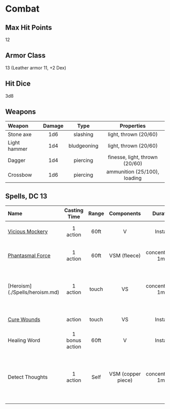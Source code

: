 Combat
======

Max Hit Points
--------------
12

Armor Class
-----------
13 (Leather armor 11, +2 Dex)

Hit Dice
--------
3d8

Weapons
--------------
| Weapon | Damage | Type | Properties |
| :------| :----: | :---: | :---: |
|Stone axe |  1d6 | slashing | light, thrown (20/60) |
|Light hammer | 1d4 | bludgeoning | light, thrown (20/60) |
|Dagger | 1d4 | piercing | finesse, light, thrown (20/60) |
|Crossbow | 1d6 | piercing | ammunition (25/100), loading |


Spells, DC 13
--------
|Name | Casting Time | Range | Components | Duration | Damage |  Notes |
|:--- | :----------: | :---: | :--------: | :------: | :----: | ----:|
|[Vicious Mockery](./Spells/vicious_mockery.md)| 1 action | 60ft | V | Instant | 1d4 psychic dmg | Wisdom Save |
|[Phantasmal Force](./Spells/phantasmal_force.md)| 1 action | 60ft| VSM (fleece) | concentration, 1min| 1d6 | Must use action to investigate (Int save) |
|[Heroism] (./Spells/heroism.md) | 1 action | touch | VS | concentration, 1min | - | 1 creature immmunte to frighten, +3 hp per round |
|[Cure Wounds](./Spells/cure_wounds.md) |  action | touch | VS | Instant | - | 1d8 +3 hp to living creature |
|Healing Word | 1 bonus action | 60ft | V | Instant | - | 1d4 +3 hp to living creature |
|Detect Thoughts | 1 action | Self | VSM (copper piece) | concentration, 1min | Wisdom save on deeper probing, detect creatures in 30ft range |




